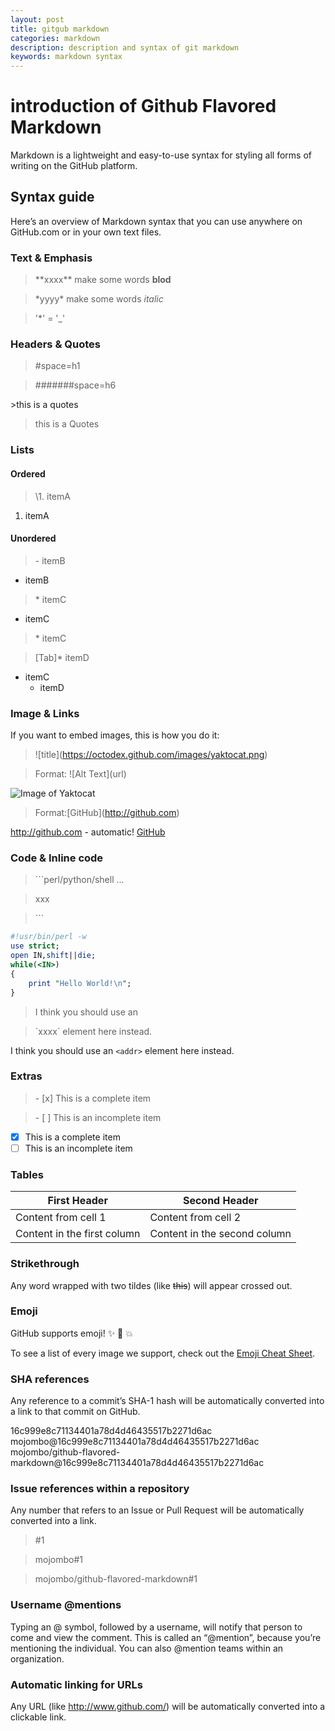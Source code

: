 ```yaml
---
layout: post
title: gitgub markdown
categories: markdown
description: description and syntax of git markdown
keywords: markdown syntax
---
```


# introduction of Github Flavored Markdown
Markdown is a lightweight and easy-to-use syntax for styling all forms of writing on the GitHub platform.

## Syntax guide

Here’s an overview of Markdown syntax that you can use anywhere on GitHub.com or in your own text files.

### Text & Emphasis
>\*\*xxxx\*\* make some words **blod**

>\*yyyy\* make some words *italic*

>'*' = '_'



### Headers & Quotes
>#space=h1

>#######space=h6

\>this is a quotes
>this is a Quotes

### Lists
#### Ordered
>\1. itemA

1. itemA

#### Unordered
>\- itemB

- itemB

>\* itemC

* itemC

>\* itemC

>[Tab]\* itemD

* itemC
  * itemD

### Image & Links
If you want to embed images, this is how you do it:

>\!\[title](https://octodex.github.com/images/yaktocat.png)

>Format: \!\[Alt Text](url)

![Image of Yaktocat](https://octodex.github.com/images/yaktocat.png)


>Format:\[GitHub](http://github.com)

http://github.com - automatic!
[GitHub](http://github.com)

### Code & Inline code
>\`\`\`perl/python/shell ...

>xxx

>\`\`\`

```perl
#!usr/bin/perl -w
use strict;
open IN,shift||die;
while(<IN>)
{
    print "Hello World!\n";
}
```
>I think you should use an

>\`xxxx\` element here instead.

I think you should use an
`<addr>` element here instead.

### Extras
>\- [x] This is a complete item

>\- [ ] This is an incomplete item

- [x] This is a complete item
- [ ] This is an incomplete item

### Tables
First Header | Second Header
------------ | -------------
Content from cell 1 | Content from cell 2
Content in the first column | Content in the second column

### Strikethrough

Any word wrapped with two tildes (like ~~this~~) will appear crossed out.

### Emoji

GitHub supports emoji! :sparkles: :camel: :boom:

To see a list of every image we support, check out the [Emoji Cheat Sheet](http://www.emoji-cheat-sheet.com/).

### SHA references

Any reference to a commit’s SHA-1 hash will be automatically converted into a link to that commit on GitHub.

16c999e8c71134401a78d4d46435517b2271d6ac
mojombo@16c999e8c71134401a78d4d46435517b2271d6ac
mojombo/github-flavored-markdown@16c999e8c71134401a78d4d46435517b2271d6ac

### Issue references within a repository

Any number that refers to an Issue or Pull Request will be automatically converted into a link.

>#1

>mojombo#1

>mojombo/github-flavored-markdown#1

### Username @mentions

Typing an @ symbol, followed by a username, will notify that person to come and view the comment. This is called an “@mention”, because you’re mentioning the individual. You can also @mention teams within an organization.

### Automatic linking for URLs

Any URL (like http://www.github.com/) will be automatically converted into a clickable link.
